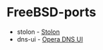# FreeBSD-ports

- stolon - [Stolon](https://github.com/sorintlab/stolon)
- dns-ui - [Opera DNS UI](https://github.com/operasoftware/dns-ui)
